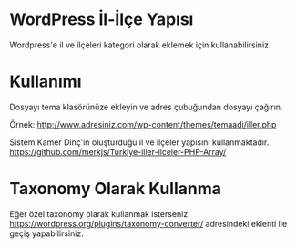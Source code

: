 # WordPress İl-İlçe Yapısı
Wordpress'e il ve ilçeleri kategori olarak eklemek için kullanabilirsiniz.

# Kullanımı
Dosyayı tema klasörünüze ekleyin ve adres çubuğundan dosyayı çağırın. 

Örnek: http://www.adresiniz.com/wp-content/themes/temaadi/iller.php

Sistem Kamer Dinç'in oluşturduğu il ve ilçeler yapısını kullanmaktadır.
https://github.com/merkjs/Turkiye-iller-ilceler-PHP-Array/

# Taxonomy Olarak Kullanma
Eğer özel taxonomy olarak kullanmak isterseniz https://wordpress.org/plugins/taxonomy-converter/ adresindeki eklenti ile geçiş yapabilirsiniz.
